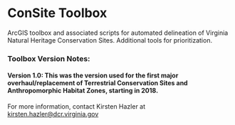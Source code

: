 # ConSite Toolbox
ArcGIS toolbox and associated scripts for automated delineation of Virginia Natural Heritage Conservation Sites. Additional tools for prioritization.

### Toolbox Version Notes:
#### Version 1.0: This was the version used for the first major overhaul/replacement of Terrestrial Conservation Sites and Anthropomorphic Habitat Zones, starting in 2018.

For more information, contact Kirsten Hazler at kirsten.hazler@dcr.virginia.gov
